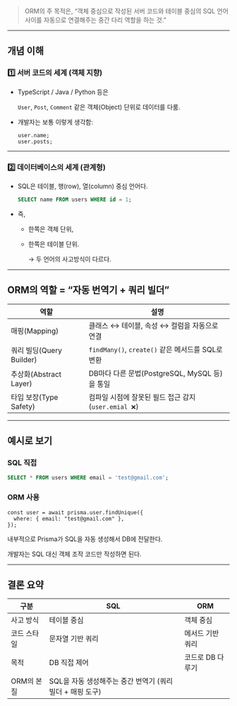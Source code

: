 > ORM의 주 목적은, “객체 중심으로 작성된 서버 코드와 테이블 중심의 SQL 언어 사이를 자동으로 연결해주는 중간 다리 역할을 하는 것.”
> 

---

## 개념 이해

### 1️⃣ 서버 코드의 세계 (객체 지향)

- TypeScript / Java / Python 등은
    
    `User`, `Post`, `Comment` 같은 객체(Object) 단위로 데이터를 다룸.
    
- 개발자는 보통 이렇게 생각함:
    
    ```tsx
    user.name;
    user.posts;
    
    ```
    

---

### 2️⃣ 데이터베이스의 세계 (관계형)

- SQL은 테이블, 행(row), 열(column) 중심 언어다.
    
    ```sql
    SELECT name FROM users WHERE id = 1;
    
    ```
    
- 즉,
    - 한쪽은 객체 단위,
    - 한쪽은 테이블 단위.
        
        → 두 언어의 사고방식이 다르다.
        

---

## ORM의 역할 = “자동 번역기 + 쿼리 빌더”

| 역할 | 설명 |
| --- | --- |
| 매핑(Mapping) | 클래스 ↔ 테이블, 속성 ↔ 컬럼을 자동으로 연결 |
| 쿼리 빌딩(Query Builder) | `findMany()`, `create()` 같은 메서드를 SQL로 변환 |
| 추상화(Abstract Layer) | DB마다 다른 문법(PostgreSQL, MySQL 등)을 통일 |
| 타입 보장(Type Safety) | 컴파일 시점에 잘못된 필드 접근 감지 (`user.emial ❌`) |

---

## 예시로 보기

### SQL 직접

```sql
SELECT * FROM users WHERE email = 'test@gmail.com';

```

### ORM 사용

```tsx
const user = await prisma.user.findUnique({
  where: { email: "test@gmail.com" },
});

```

내부적으로 Prisma가 SQL을 자동 생성해서 DB에 전달한다.

개발자는 SQL 대신 객체 조작 코드만 작성하면 된다.

---

## 결론 요약

| 구분 | SQL | ORM |
| --- | --- | --- |
| 사고 방식 | 테이블 중심 | 객체 중심 |
| 코드 스타일 | 문자열 기반 쿼리 | 메서드 기반 쿼리 |
| 목적 | DB 직접 제어 | 코드로 DB 다루기 |
| ORM의 본질 | SQL을 자동 생성해주는 중간 번역기 (쿼리 빌더 + 매핑 도구) |  |
